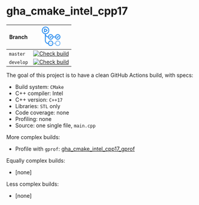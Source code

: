 # gha_cmake_intel_cpp17

Branch   |[![GitHub Actions logo](pics/GitHubActions.png)](https://github.com/richelbilderbeek/gha_cmake_intel_cpp17/actions)
---------|-------------------------------------------------------------------------------------------------------------------------------------------------------------------------------------------------------------------------------------------
`master` |[![Check build](https://github.com/richelbilderbeek/gha_cmake_intel_cpp17/actions/workflows/check_build.yml/badge.svg?branch=master)](https://github.com/richelbilderbeek/gha_cmake_intel_cpp17/actions/workflows/check_build.yml)
`develop`|[![Check build](https://github.com/richelbilderbeek/gha_cmake_intel_cpp17/actions/workflows/check_build.yml/badge.svg?branch=develop)](https://github.com/richelbilderbeek/gha_cmake_intel_cpp17/actions/workflows/check_build.yml)

The goal of this project is to have a clean GitHub Actions build, with specs:

 * Build system: `CMake`
 * C++ compiler: Intel
 * C++ version: `C++17`
 * Libraries: `STL` only
 * Code coverage: none
 * Profiling: none
 * Source: one single file, `main.cpp`

More complex builds:

 * Profile with `gprof`: [gha_cmake_intel_cpp17_gprof](https://github.com/richelbilderbeek/gha_cmake_intel_cpp17_gprof)

Equally complex builds:

 * [none]

Less complex builds:

 * [none]
 

